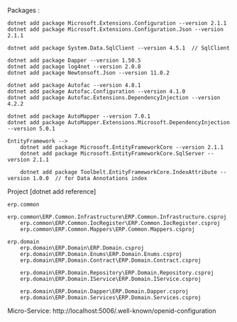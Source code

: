 

Packages :

    dotnet add package Microsoft.Extensions.Configuration --version 2.1.1
    dotnet add package Microsoft.Extensions.Configuration.Json --version 2.1.1
 
    dotnet add package System.Data.SqlClient --version 4.5.1  // SqlClient
    
    dotnet add package Dapper --version 1.50.5
    dotnet add package log4net --version 2.0.8
    dotnet add package Newtonsoft.Json --version 11.0.2
    
    dotnet add package Autofac --version 4.8.1
    dotnet add package Autofac.Configuration --version 4.1.0
    dotnet add package Autofac.Extensions.DependencyInjection --version 4.2.2
    
    dotnet add package AutoMapper --version 7.0.1
    dotnet add package AutoMapper.Extensions.Microsoft.DependencyInjection --version 5.0.1

    EntityFramework -->
        dotnet add package Microsoft.EntityFrameworkCore --version 2.1.1
        dotnet add package Microsoft.EntityFrameworkCore.SqlServer --version 2.1.1

        dotnet add package Toolbelt.EntityFrameworkCore.IndexAttribute --version 1.0.0  // for Data Annotations index



Project 
    [dotnet add reference]

    erp.common
        erp.common\ERP.Common.Infrastructure\ERP.Common.Infrastructure.csproj
        erp.common\ERP.Common.IocRegister\ERP.Common.IocRegister.csproj
        erp.common\ERP.Common.Mappers\ERP.Common.Mappers.csproj

    erp.domain
        erp.domain\ERP.Domain\ERP.Domain.csproj
        erp.domain\ERP.Domain.Enums\ERP.Domain.Enums.csproj
        erp.domain\ERP.Domain.Contract\ERP.Domain.Contract.csproj
        
        erp.domain\ERP.Domain.Repository\ERP.Domain.Repository.csproj
        erp.domain\ERP.Domain.IService\ERP.Domain.IService.csproj

        erp.domain\ERP.Domain.Dapper\ERP.Domain.Dapper.csproj
        erp.domain\ERP.Domain.Services\ERP.Domain.Services.csproj




Micro-Service:
    http://localhost:5006/.well-known/openid-configuration